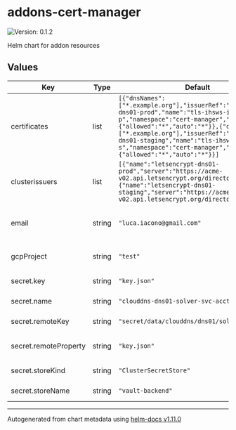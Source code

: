 # addons-cert-manager

![Version: 0.1.2](https://img.shields.io/badge/Version-0.1.2-informational?style=flat-square)

Helm chart for addon resources

## Values

| Key | Type | Default | Description |
|-----|------|---------|-------------|
| certificates | list | `[{"dnsNames":["*.example.org"],"issuerRef":"letsencrypt-dns01-prod","name":"tls-ihsws-it-p","namespace":"cert-manager","reflector":{"allowed":"*","auto":"*"}},{"dnsNames":["*.example.org"],"issuerRef":"letsencrypt-dns01-staging","name":"tls-ihsws-it-s","namespace":"cert-manager","reflector":{"allowed":"*","auto":"*"}}]` | list of certificates to be created |
| clusterissuers | list | `[{"name":"letsencrypt-dns01-prod","server":"https://acme-v02.api.letsencrypt.org/directory"},{"name":"letsencrypt-dns01-staging","server":"https://acme-staging-v02.api.letsencrypt.org/directory"}]` | list of the cluster issuers to be created |
| email | string | `"luca.iacono@gmail.com"` | email for the certificate request |
| gcpProject | string | `"test"` | GCP project name |
| secret.key | string | `"key.json"` | key of the secret |
| secret.name | string | `"clouddns-dns01-solver-svc-acct"` | name of the secret |
| secret.remoteKey | string | `"secret/data/clouddns/dns01/solver/svc/acct"` | name of the remote key |
| secret.remoteProperty | string | `"key.json"` | name of the remote property |
| secret.storeKind | string | `"ClusterSecretStore"` | type of the vault store |
| secret.storeName | string | `"vault-backend"` | name of the vault store |

----------------------------------------------
Autogenerated from chart metadata using [helm-docs v1.11.0](https://github.com/norwoodj/helm-docs/releases/v1.11.0)
